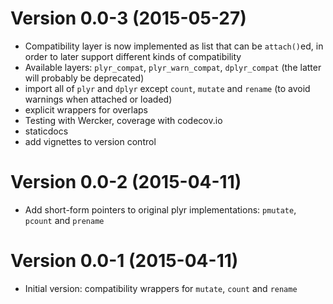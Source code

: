 Version 0.0-3 (2015-05-27)
===

- Compatibility layer is now implemented as list that can be `attach()`ed, in order to later support different kinds of compatibility
- Available layers: `plyr_compat`, `plyr_warn_compat`, `dplyr_compat` (the latter will probably be deprecated)
- import all of `plyr` and `dplyr` except `count`, `mutate` and `rename` (to avoid warnings when attached or loaded)
- explicit wrappers for overlaps
- Testing with Wercker, coverage with codecov.io
- staticdocs
- add vignettes to version control


Version 0.0-2 (2015-04-11)
===

- Add short-form pointers to original plyr implementations: `pmutate`, `pcount` and `prename`


Version 0.0-1 (2015-04-11)
===

- Initial version: compatibility wrappers for `mutate`, `count` and `rename`
